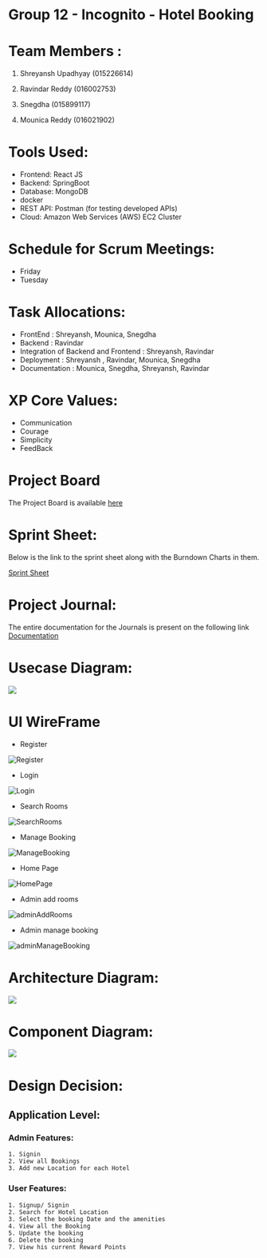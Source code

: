 # Group 12 - Incognito - Hotel Booking 

# Team Members :

1) Shreyansh Upadhyay (015226614)

2) Ravindar Reddy (016002753)

3) Snegdha (015899117)

4) Mounica Reddy (016021902)

# Tools Used:

 * Frontend: React JS
 * Backend: SpringBoot
 * Database: MongoDB
 * docker 
 * REST API: Postman (for testing developed APIs)
 * Cloud: Amazon Web Services (AWS) EC2 Cluster

# Schedule for Scrum Meetings:

 * Friday
 * Tuesday

# Task Allocations:

 * FrontEnd : Shreyansh, Mounica, Snegdha
 * Backend : Ravindar
 * Integration of Backend and Frontend : Shreyansh, Ravindar
 * Deployment : Shreyansh , Ravindar, Mounica, Snegdha
 * Documentation : Mounica, Snegdha, Shreyansh, Ravindar

# XP Core Values:

 * Communication
 * Courage
 * Simplicity
 * FeedBack

# Project Board

The Project Board is available [here](https://github.com/gopinathsjsu/team-project-incognito/projects/2)

# Sprint Sheet:

Below is the link to the sprint sheet along with the Burndown Charts in them.

[Sprint Sheet](https://github.com/gopinathsjsu/team-project-incognito/blob/main/Documentation/Sprint_Sheet.xlsx)

# Project Journal:

The entire documentation for the Journals is present on the following link [Documentation](https://github.com/gopinathsjsu/team-project-incognito/tree/main/Documentation)

# Usecase Diagram:

![](Usecase_Diagram.png)

# UI WireFrame

* Register

![Register](/Wireframes/Signuppage.png)</br>

* Login

![Login](/Wireframes/LoginPage.png)</br>

* Search Rooms

![SearchRooms](/Wireframes/SearchHotels.png)</br>

* Manage Booking

![ManageBooking](/Wireframes/ManageBooking.png)</br>

* Home Page

![HomePage](/Wireframes/HomePage.png)</br>

* Admin add rooms

![adminAddRooms](/Wireframes/adminAddRooms.png)</br>

* Admin manage booking

![adminManageBooking](/Wireframes/adminManageBookin.png)<br>

# Architecture Diagram:

![](Architecture_Diagram.png)

# Component Diagram:

![](https://github.com/gopinathsjsu/team-project-incognito/blob/main/Component_Diagram.png)

# Design Decision:

## Application Level:

### Admin Features:

    1. Signin
    2. View all Bookings
    3. Add new Location for each Hotel

### User Features:

    1. Signup/ Signin
    2. Search for Hotel Location
    3. Select the booking Date and the amenities
    4. View all the Booking
    5. Update the booking
    6. Delete the booking
    7. View his current Reward Points



